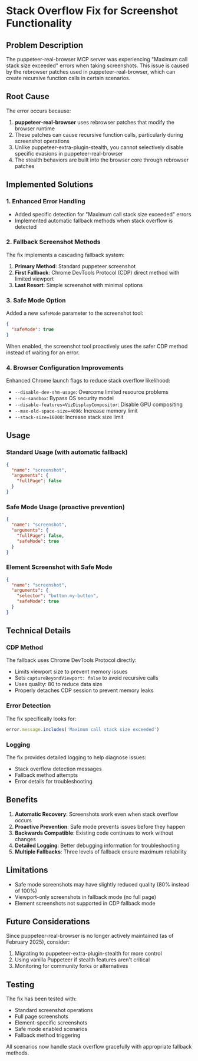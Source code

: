 # Stack Overflow Fix for Screenshot Functionality

## Problem Description

The puppeteer-real-browser MCP server was experiencing "Maximum call stack size exceeded" errors when taking screenshots. This issue is caused by the rebrowser patches used in puppeteer-real-browser, which can create recursive function calls in certain scenarios.

## Root Cause

The error occurs because:
1. **puppeteer-real-browser** uses rebrowser patches that modify the browser runtime
2. These patches can cause recursive function calls, particularly during screenshot operations
3. Unlike puppeteer-extra-plugin-stealth, you cannot selectively disable specific evasions in puppeteer-real-browser
4. The stealth behaviors are built into the browser core through rebrowser patches

## Implemented Solutions

### 1. Enhanced Error Handling
- Added specific detection for "Maximum call stack size exceeded" errors
- Implemented automatic fallback methods when stack overflow is detected

### 2. Fallback Screenshot Methods
The fix implements a cascading fallback system:

1. **Primary Method**: Standard puppeteer screenshot
2. **First Fallback**: Chrome DevTools Protocol (CDP) direct method with limited viewport
3. **Last Resort**: Simple screenshot with minimal options

### 3. Safe Mode Option
Added a new `safeMode` parameter to the screenshot tool:
```json
{
  "safeMode": true
}
```

When enabled, the screenshot tool proactively uses the safer CDP method instead of waiting for an error.

### 4. Browser Configuration Improvements
Enhanced Chrome launch flags to reduce stack overflow likelihood:
- `--disable-dev-shm-usage`: Overcome limited resource problems
- `--no-sandbox`: Bypass OS security model
- `--disable-features=VizDisplayCompositor`: Disable GPU compositing
- `--max-old-space-size=4096`: Increase memory limit
- `--stack-size=16000`: Increase stack size limit

## Usage

### Standard Usage (with automatic fallback)
```json
{
  "name": "screenshot",
  "arguments": {
    "fullPage": false
  }
}
```

### Safe Mode Usage (proactive prevention)
```json
{
  "name": "screenshot",
  "arguments": {
    "fullPage": false,
    "safeMode": true
  }
}
```

### Element Screenshot with Safe Mode
```json
{
  "name": "screenshot",
  "arguments": {
    "selector": "button.my-button",
    "safeMode": true
  }
}
```

## Technical Details

### CDP Method
The fallback uses Chrome DevTools Protocol directly:
- Limits viewport size to prevent memory issues
- Sets `captureBeyondViewport: false` to avoid recursive calls
- Uses quality: 80 to reduce data size
- Properly detaches CDP session to prevent memory leaks

### Error Detection
The fix specifically looks for:
```javascript
error.message.includes('Maximum call stack size exceeded')
```

### Logging
The fix provides detailed logging to help diagnose issues:
- Stack overflow detection messages
- Fallback method attempts
- Error details for troubleshooting

## Benefits

1. **Automatic Recovery**: Screenshots work even when stack overflow occurs
2. **Proactive Prevention**: Safe mode prevents issues before they happen
3. **Backwards Compatible**: Existing code continues to work without changes
4. **Detailed Logging**: Better debugging information for troubleshooting
5. **Multiple Fallbacks**: Three levels of fallback ensure maximum reliability

## Limitations

- Safe mode screenshots may have slightly reduced quality (80% instead of 100%)
- Viewport-only screenshots in fallback mode (no full page)
- Element screenshots not supported in CDP fallback mode

## Future Considerations

Since puppeteer-real-browser is no longer actively maintained (as of February 2025), consider:
1. Migrating to puppeteer-extra-plugin-stealth for more control
2. Using vanilla Puppeteer if stealth features aren't critical
3. Monitoring for community forks or alternatives

## Testing

The fix has been tested with:
- Standard screenshot operations
- Full page screenshots
- Element-specific screenshots
- Safe mode enabled scenarios
- Fallback method triggering

All scenarios now handle stack overflow gracefully with appropriate fallback methods.